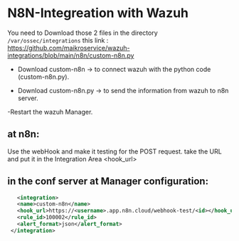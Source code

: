 # N8N-Integreation with Wazuh

You need to Download those 2 files in the directory `/var/ossec/integrations` this link : https://github.com/maikroservice/wazuh-integrations/blob/main/n8n/custom-n8n.py

- Download custom-n8n -> to connect wazuh with the python code (custom-n8n.py).

- Download custom-n8n.py -> to send the information from wazuh to n8n server.

-Restart the wazuh Manager.

## at n8n:
Use the webHook and make it testing for the POST request.
take the URL and put it in the Integration Area <hook_url>

 ## in the conf server at Manager configuration:

 ```xml
    <integration>
    <name>custom-n8n</name>
    <hook_url>https://<username>.app.n8n.cloud/webhook-test/<id></hook_url>  
    <rule_id>100002</rule_id>
    <alert_format>json</alert_format>
  </integration>

```


